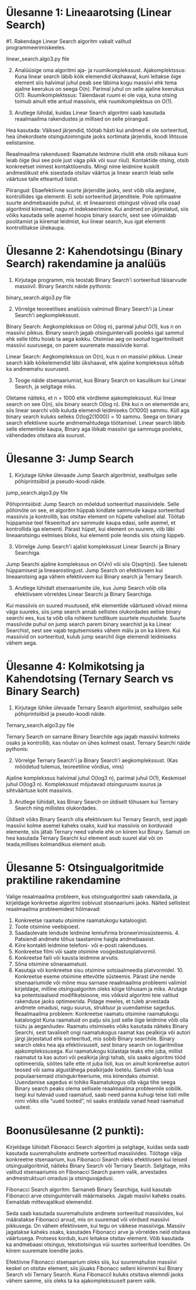 # Ülesanne 1: Lineaarotsing (Linear Search) 
 #1. Rakendage Linear Search algoritm vabalt valitud programmeerimiskeeles. 

linear_search.algo3.py file

2. Analüüsige oma algoritmi aja- ja ruumikomplekssust. 
Ajakomplektssus: 
Kuna linear search läbib kõik elemendid ükshaaval, kuni leitakse õige element siis halvimal juhul peab see läbima kogu massiivi ehk tema ajaline keerukus on seega O(n).
Parimal juhul on selle ajaline keerukus O(1).
Ruumikomplektssus: 
Täiendavat ruumi ei ole vaja, kuna otsing toimub ainult ette antud massiivis, ehk ruumikomplektsus on O(1).

4. Arutlege lühidal, kuidas Linear Search algoritmi saab kasutada 
reaalmaailma rakendustes ja millised on selle piirangud. 

Hea kasutada: 
Väiksed järjendid, töötab hästi kui andmed ei ole sorteeritud, hea ühekordsete 
otsingutoimingute jaoks sortimata järjendis, koodi lihtsuse eelistamine.

Reaalmaailma rakendused: 
Raamatute leidmine riiulilt ehk otsib niikaua kuni leiab õige (kui see pole just väga pikk või suur riiul).
Kontaktide otsing, otsib konkreetset inimest kontaktiloendis.
Mingi nime leidmine kuskilt andmestikust ehk sisestada otsitav väärtus ja linear search leiab selle väärtuse talle etteantud listist.
     
Piirangud:
Ebaefektiivne suurte järjendite jaoks, sest võib olla aeglane, kontrollides iga elementi.
Ei sobi sorteeritud järjenditele.
Pole optimaalne suurte andmebaaside puhul, st. et lineaarsest otsingust võivad olla osad algoritmid kiiremad, nagu nt indekseerimine.
Kui andmed on järjestatud, siis võiks kasutada selle asemel hoopis binary searchi, sest see võimaldab poolitamist ja kiiremat leidmist, kui linear search, kus igat elementi kontrollitakse ühekaupa.


# Ülesanne 2: Kahendotsingu (Binary Search) rakendamine ja analüüs 
1. Kirjutage programm, mis teostab Binary Search'i sorteeritud täisarvude massiivil. 
Binary Searchi näide pythonis:

binary_search.algo3.py file

2. Võrrelge teoreetilises analüüsis valminud Binary Search'i ja Linear Search'i aegkomplekssust. 

Binary Search: 
Aegkomplekssus on O(log n), parimal juhul O(1), kus n on massiivi pikkus. Binary search jagab otsinguintervalli pooleks igal sammul ehk selle tõttu hoiab ta aega kokku. Otsimise aeg on seotud logaritmiliselt massiivi suurusega, on parem suuremate massiivide korral.


Linear Search: 
Aegkomplekssus on O(n), kus n on massiivi pikkus. Linear search käib
kõikelemendid läbi ükshaaval, ehk ajaline komplekssus sõltub ka 
andmemahu suurusest.


3. Tooge näide stsenaariumist, kus Binary Search on kasulikum kui Linear Search, ja selgitage miks. 

Oletame näiteks, et n = 1000 ehk võrdleme ajakomplekssust. Kui linear 
search on see O(n), siis binary search  O(log n). Ehk kui n on elementide 
arv, siis linear searchi võib kuluda elemendi leidmiseks O(1000) sammu. 
Küll aga binary search kuluks selleks O(log2(1000)) = 10 sammu. Seega on 
binary search efektiivne suurte andmemahtudega töötamisel. Linear search 
läbib selle elementide kaupa, Binary aga lõikab massiivi iga sammuga 
pooleks, vähendades otsitava ala suurust.

# Ülesanne 3: Jump Search 
1. Kirjutage lühike ülevaade Jump Search algoritmist, sealhulgas selle põhiprintsiibid ja pseudo-koodi näide.

jump_search.algo3.py file

Põhiprintsiibid: 
Jump Search on mõeldud sorteeritud massiividele. Selle põhimõte on see, et algoritm hüppab kindlate sammude kaupa sorteeritud massiivis ja kontrollib, kas otsitav element on hüpete vahelisel alal. 
Töötab hüppamise teel fikseeritud arv sammude kaupa edasi, selle asemel, et kontrollida iga elementi. 
Pärast hüpet, kui element on suurem, viib läbi lineaarotsingu eelmises bloks, kui elementi pole leondis siis otsing lüppeb. 


3. Võrrelge Jump Search'i ajalist komplekssust Linear Searchi ja Binary Searchiga. 

Jump Searchi ajaline komplekssus on O(√n) või siis O(sqrt(n)). See tuleneb hüppamisest ja lineaarostingust. Jump Search on efektiivsem kui lineaarotsing aga vähem efektiivsem kui Binary search ja Ternary Search.

3. Arutlege lühidalt stsenaariumite üle, kus Jump Search võib olla efektiivsem võrreldes Linear Searchi ja Binary Searchiga.

Kui massiivis on suured muutused, ehk elementide väärtused võivad minna väga suureks, siis jump search annab sellistes olukordades eelise binary searchi ees, kus ta võib olla rohkem tundlikum suurtele muutustele.
Suurte massiivide puhul on jump search parem binary searchist ja ka Linear Searchist, sest see vajab tegutsemiseks vähem mälu ja on ka kiirem.
Kui massiivid on sorteeritud, kulub jump searchil õige elemendi leidmiseks vähem aega.



# Ülesanne 4: Kolmikotsing ja Kahendotsing (Ternary Search vs Binary Search) 
1. Kirjutage lühike ülevaade Ternary Search algoritmist, sealhulgas selle põhiprintsiibid ja pseudo-koodi näide.

Ternary_search.algo3.py file
 
Ternary Search on sarnane Binary Searchile aga  jagab massiivi kolmeks osaks ja kontrollib, kas nõutav on ühes kolmest osast.
Ternary Searchi näide pythonis:

2. Võrrelge Ternary Search'i ja Binary Search'i aegkomplekssust. (Kas mõõdetud tulemus, teoreetiline võrdlus, vms) 

Ajaline komplekssus halvimal juhul O(log3 n), parimal juhul O(1), Keskmisel 
juhul O(log3 n). Komplekssust mõjutavad otsinguruumi suurus ja sihtväärtuse 
koht massiivis.

3. Arutlege lühidalt, kas Binary Search on üldiselt tõhusam kui Ternary Search ning millistes olukordades. 

Üldiselt võiks Binary Search olla efektiivsem kui Ternary Search, sest jagab 
massiivi kolme asemel kaheks osaks, kuid kui massiivis on korduvaid 
elemente, siis jätab Ternary need vahele ehk on kiirem kui Binary. Samuti on 
hea kasutada Ternary Searchi kui element asub suurel alal või on teada,millises 
kolmandikus element asub.


# Ülesanne 5: Otsingualgoritmide praktiline rakendamine 
Valige reaalmaailma probleem, kus otsingualgoritmi saab rakendada, ja kirjeldage konkreetse algoritmi sobivust stsenaariumi jaoks. Näited sellistest reaalmaailma probleemidest hõlmavad: 
1. Konkreetse raamatu otsimine raamatukogu kataloogist. 
2. Toote otsimine veebipoest. 
3. Saadaolevate lendude leidmine lennufirma broneerimissüsteemis. 4. Patsiendi andmete tõhus taastamine haigla andmebaasist. 
5. Kiire kontakti leidmine telefoni- või e-posti rakenduses. 
6. Konkreetse filmi või saate otsimine voogedastusplatvormil. 
7. Konkreetse faili või kausta leidmine arvutis. 
8. Sõna otsimine sõnaraamatust. 
9. Kasutaja või konkreetse sisu otsimine sotsiaalmeedia platvormidel. 10. Konkreetse eseme otsimine ettevõtte süsteemis. 
Pärast ühe nende stsenaariumide või mõne muu sarnase reaalmaailma probleemi valimist kirjeldage, milline otsingualgoritm oleks kõige tõhusam ja miks. Arutage ka potentsiaalseid modifikatsioone, mis võiksid algoritmi teie valitud rakenduse jaoks optimeerida. Pidage meeles, et tuleb arvestada andmete omadusi, nagu suurus, struktuur ja uuendamise sagedus.
Reaalmaailma probleem: Konkreetse raamatu otsimine raamatukogu kataloogist
Kuna raamatuid on palju siis just selle õige leidmine võib olla tüütu ja aeganõudev.
Raamatu otsimiseks võiks kasutada näiteks Binary Searchi, sest tavaliselt ongi raamatukogus raamat kas pealkirja või autori järgi järjestatud ehk sorteeritud, mis sobib Binary searchile.
Binary search oleks hea aja efektiivsuselt, sest binary search on logaritmilise ajakomplekssusega.
Kui raamatukogu külastaja teaks ette juba, millist raamatut ta kas autori või pealkirja järgi tahab, siis saaks algoritmi tööd optimeerida, söötes talle ette nt juba listi, kus on ainult konkreetse autori teosed või sama algustähega pealkirjade loetelu.
Samuti võib luua populaarsemaid otsingukriteeriume, mis kiirendaks otsimist.
Uuendamise sagedus ei tohiks Raamatukogus olla väga tihe seega Binary search peaks olema sellisele reaalmaailma probleemile sobilik. Isegi kui tulevad uued raamatud, saab need panna kuhugi teise listi mille nimi võiks olla “uued tooted”, nii saaks eraldada vanad head raamatud uutest.



# Boonusülesanne (2 punkti): 
Kirjeldage lühidalt Fibonacci Search algoritmi ja selgitage, kuidas seda saab kasutada suuremahuliste andmete sorteeritud massiivides. Töötage välja konkreetne stsenaarium, kus Fibonacci Search oleks efektiivsem kui teised otsingualgoritmid, näiteks Binary Search või Ternary Search. Selgitage, miks valitud stsenaariumis on Fibonacci Search parem valik, arvestades andmestruktuuri omadusi ja otsinguvajadusi.

Fibonacci Search algoritm:
Sarnaneb Binary Searchiga, kuid kasutab Fibonacci arve otsinguintervalli määrmaiseks. Jagab masiivi kaheks osaks. Eemaldab mittevajalikud elemendid.

Seda saab kasutada suuremahuliste andmete sorteeritud massiivides, kui määratakse Fibonacci arvud, mis on suuremad või võrdsed massiivi pikkusega. On vähem efektiivsem, kui tegu on väikese massiiviga. Massiiv jagatakse kaheks osaks, kasutades Fibonacci arve ja võrreldes neid otsitava väärtusega. Protsess kordub, kuni leitakse otsitav element. Võib kasutada ka andmebaasi otsingus, tekstiotsingus vüi suurtes sorteeritud loendites. On kiirem suuremate loendite jaoks.

Efektiivne Fibonacci stsenaarium oleks siis, kui suuremahulise massiivi keskel on otsitav element, siis jüuaks Fibonacc selleni kiiremini kui Binary Search või Ternary Search. Kuna Fibonaccil kuluks otsitava elemndi jaoks vähem samme, siis oleks ta ka ajakomplekssuselt parem valik. 
